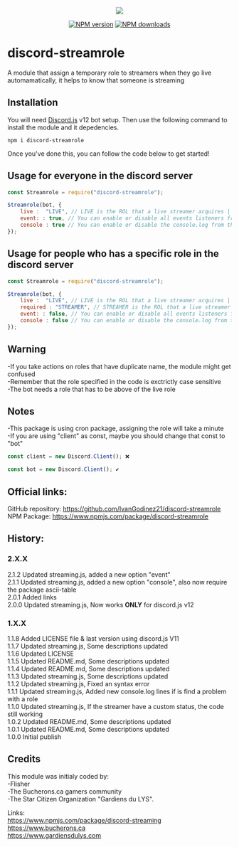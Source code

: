 <p align="center"><a href="https://nodei.co/npm/discord-streamrole/"><img src="https://nodei.co/npm/discord-streamrole.png"></a></p>
<p align="center">
<a href="https://www.npmjs.com/package/discord-streamrole"><img src="https://img.shields.io/npm/v/discord-streamrole.svg?maxAge=3600" alt="NPM version" /></a>
<a href="https://www.npmjs.com/package/discord-streamrole"><img src="https://img.shields.io/npm/dt/discord-streamrole.svg?maxAge=3600" alt="NPM downloads" /></a>

# discord-streamrole
A module that assign a temporary role to streamers when they go live automamatically, it helps to know that someone is streaming

## Installation
You will need [Discord.js](https://discord.js.org/#/) v12 bot setup.
Then use the following command to install the module and it depedencies.

```
npm i discord-streamrole
``` 

Once you've done this, you can follow the code below to get started!

## Usage for everyone in the discord server
```js
const Streamrole = require("discord-streamrole");

Streamrole(bot, {
	live :  "LIVE", // LIVE is the ROL that a live streamer acquires | you can change LIVE for other role name that you want to use
	event: : true, // You can enable or disable all events listeners from the package, if you disable this you will avoid creating many events listeners in your bot (don't worry, the package will still work) | Use true to enable and use false to disable
	console : true // You can enable or disable the console.log from the package if you want | Use true to enable and use false to disable
});
```
## Usage for people who has a specific role in the discord server
```js
const Streamrole = require("discord-streamrole");

Streamrole(bot, {
	live :  "LIVE", // LIVE is the ROL that a live streamer acquires | you can change LIVE for other role name that you want to use
	required : "STREAMER", // STREAMER is the ROL that a live streamer needs to acquiere the LIVE ROL | you can change STREAMER for other role name that you want to use (remember adding the comma after "LIVE")
	event: : false, // You can enable or disable all events listeners from the package, if you disable this you will avoid creating many events listeners in your bot (don't worry, the package will still work) | Use true to enable and use false to disable
	console : false // You can enable or disable the console.log from the package if you want | Use true to enable and use false to disable
});
```

## Warning
-If you take actions on roles that have duplicate name, the module might get confused   
-Remember that the role specified in the code is exctrictly case sensitive   
-The bot needs a role that has to be above of the live role   

## Notes
-This package is using cron package, assigning the role will take a minute     
-If you are using "client" as const, maybe you should change that const to "bot"    

```js
const client = new Discord.Client(); ❌
```
```js
const bot = new Discord.Client(); ✔
```


## Official links:
GitHub repository: https://github.com/IvanGodinez21/discord-streamrole   
NPM Package: https://www.npmjs.com/package/discord-streamrole   


## History:  
### 2.X.X   
2.1.2 Updated streaming.js, added a new option "event"   
2.1.1 Updated streaming.js, added a new option "console", also now require the package ascii-table   
2.0.1 Added links   
2.0.0 Updated streaming.js, Now works **ONLY** for discord.js v12   

### 1.X.X   
1.1.8 Added LICENSE file & last version using discord.js V11   
1.1.7 Updated streaming.js, Some descriptions updated   
1.1.6 Updated LICENSE   
1.1.5 Updated README.md, Some descriptions updated   
1.1.4 Updated README.md, Some descriptions updated   
1.1.3 Updated streaming.js, Some descriptions updated   
1.1.2 Updated streaming.js, Fixed an syntax error   
1.1.1 Updated streaming.js, Added new console.log lines if is find a problem with a role   
1.1.0 Updated streaming.js, If the streamer have a custom status, the code still working   
1.0.2 Updated README.md, Some descriptions updated   
1.0.1 Updated README.md, Some descriptions updated   
1.0.0 Initial publish   


## Credits
This module was initialy coded by:  
-Flisher   
-The Bucherons.ca gamers community   
-The Star Citizen Organization "Gardiens du LYS".   

Links:  
https://www.npmjs.com/package/discord-streaming   
https://www.bucherons.ca   
https://www.gardiensdulys.com   